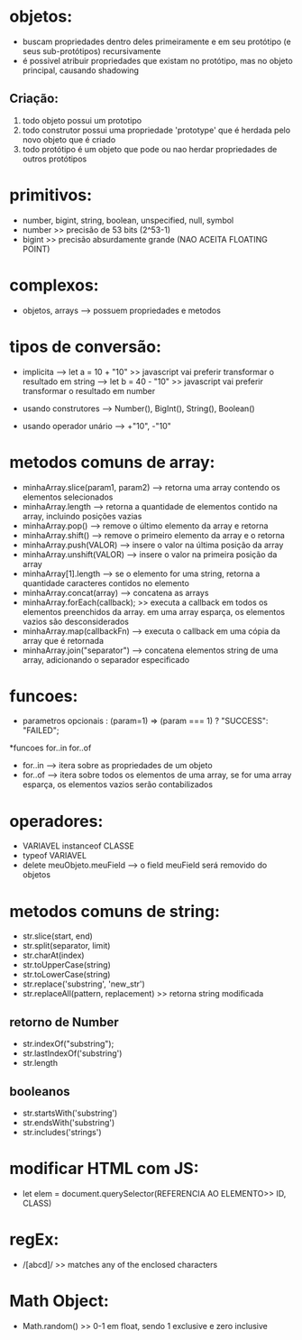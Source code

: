# objetos:
- buscam propriedades dentro deles primeiramente e em seu protótipo (e seus sub-protótipos) recursivamente
- é possivel atribuir propriedades que existam no protótipo, mas no objeto principal, causando shadowing
## Criação:
1. todo objeto possui um prototipo
2. todo construtor possui uma propriedade 'prototype' que é herdada pelo novo objeto que é criado
3. todo protótipo é um objeto que pode ou nao herdar propriedades de outros protótipos

# primitivos:
- number, bigint, string, boolean, unspecified, null, symbol
- number >> precisão de 53 bits (2^53-1)
- bigint >> precisão absurdamente grande (NAO ACEITA FLOATING POINT)

# complexos:
- objetos, arrays --> possuem propriedades e metodos

# tipos de conversão:
- implicita --> let a = 10 + "10" >> javascript vai preferir transformar o resultado em string
			--> let b = 40 - "10" >> javascript vai preferir transformar o resultado em number
			
- usando construtores --> Number(), BigInt(), String(), Boolean()
- usando operador unário --> +"10", -"10"

# metodos comuns de array:
- minhaArray.slice(param1, param2) --> retorna uma array contendo os elementos selecionados
- minhaArray.length --> retorna a quantidade de elementos contido na array, incluindo posições vazias
- minhaArray.pop() --> remove o último elemento da array e retorna
- minhaArray.shift() --> remove o primeiro elemento da array e o retorna
- minhaArray.push(VALOR) --> insere o valor na última posição da array
- minhaArray.unshift(VALOR) --> insere o valor na primeira posição da array
- minhaArray[1].length --> se o elemento for uma string, retorna a quantidade caracteres contidos no elemento
- minhaArray.concat(array) --> concatena as arrays
- minhaArray.forEach(callback); >> executa a callback em todos os elementos preenchidos da array. em uma array esparça, os elementos vazios são desconsiderados
- minhaArray.map(callbackFn) --> executa o callback em uma cópia da array que é retornada
- minhaArray.join("separator") --> concatena elementos string de uma array, adicionando o separador especificado

# funcoes:
- parametros opcionais : (param=1) => (param === 1) ? "SUCCESS": "FAILED";

*funcoes for..in for..of
- for..in --> itera sobre as propriedades de um objeto
- for..of --> itera sobre todos os elementos de uma array, se for uma array esparça, os elementos vazios serão contabilizados

# operadores:
- VARIAVEL instanceof CLASSE
- typeof VARIAVEL
- delete meuObjeto.meuField --> o field meuField será removido do objetos


# metodos comuns de string:
- str.slice(start, end)
- str.split(separator, limit)
- str.charAt(index)
- str.toUpperCase(string)
- str.toLowerCase(string)
- str.replace('substring', 'new_str')
- str.replaceAll(pattern, replacement) >> retorna string modificada
## retorno de Number
- str.indexOf("substring");
- str.lastIndexOf('substring')
- str.length

## booleanos
- str.startsWith('substring')
- str.endsWith('substring')
- str.includes('strings')


# modificar HTML com JS:
- let elem = document.querySelector(REFERENCIA AO ELEMENTO>> ID, CLASS)

# regEx:
- /[abcd]/ >> matches any of the enclosed characters

# Math Object:
- Math.random() >> 0-1 em float, sendo 1 exclusive e zero inclusive
